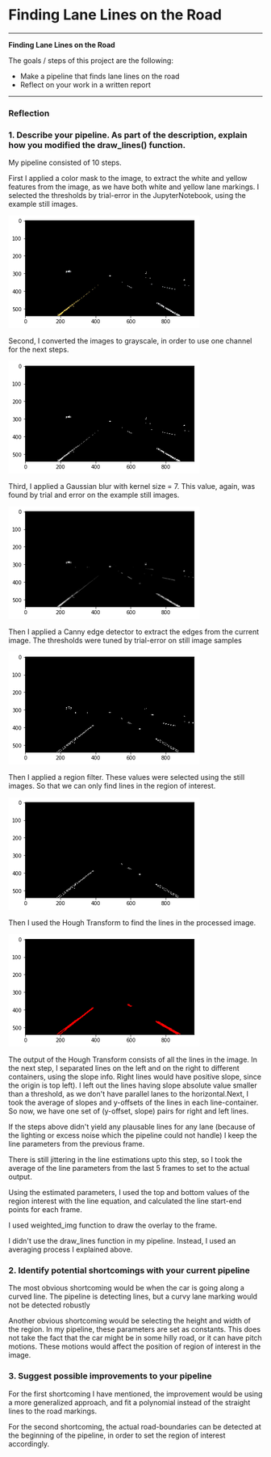# **Finding Lane Lines on the Road** 

---

**Finding Lane Lines on the Road**

The goals / steps of this project are the following:
* Make a pipeline that finds lane lines on the road
* Reflect on your work in a written report


[//]: # (Image References)
[image1]: ./test_images_output/mask_output.png
[image_gray]: ./test_images_output/gray_scale.png
[image_blur]: ./test_images_output/Gauss7.png
[image_canny]: ./test_images_output/CannyEdge.png
[image_region]: ./test_images_output/Region.png
[image_hough]: ./test_images_output/HoughLines.png

---

### Reflection

### 1. Describe your pipeline. As part of the description, explain how you modified the draw_lines() function.

My pipeline consisted of 10 steps. 

First I applied a color mask to the image, to extract the white and yellow features from the image, as we have both white and yellow lane markings. I selected the thresholds by trial-error in the JupyterNotebook, using the example still images.

![color mask output][image1]

Second, I converted the images to grayscale, in order to use one channel for the next steps.

![gray scale output][image_gray]

Third, I applied a Gaussian blur with kernel size = 7. This value, again, was found by trial and error on the example still images. 

![Gaussian blur][image_blur]

Then I applied a Canny edge detector to extract the edges from the current image. The thresholds were tuned by trial-error on still image samples

![Canny edge][image_canny]

Then I applied a region filter. These values were selected using the still images. So that we can only find lines in the region of interest.

![Region filter output][image_region]

Then I used the Hough Transform to find the lines in the processed image.

![Hough transform][image_hough]

The output of the Hough Transform consists of all the lines in the image. In the next step, I separated lines on the left and on the right to different containers, using the slope info. Right lines would have positive slope, since the origin is top left).
I left out the lines having slope absolute value smaller than a threshold, as we don't have parallel lanes to the horizontal.Next, I took the average of slopes and y-offsets of the lines in each line-container. So now, we have one set of (y-offset, slope) pairs for right and left lines.

If the steps above didn't yield any plausable lines for any lane (because of the lighting or excess noise which the pipeline could not handle) I keep the line parameters from the previous frame.

There is still jittering in the line estimations upto this step, so I took the average of the line parameters from the last 5 frames to set to the actual output.

Using the estimated parameters, I used the top and bottom values of the region interest with the line equation, and calculated the line start-end points for each frame.

I used weighted_img function to draw the overlay to the frame.

I didn't use the draw_lines function in my pipeline. Instead, I used an averaging process I explained above.


### 2. Identify potential shortcomings with your current pipeline

The most obvious shortcoming would be when the car is going along a curved line. The pipeline is detecting lines, but a curvy lane marking would not be detected robustly

Another obvious shortcoming would be selecting the height and width of the region. In my pipeline, these parameters are set as constants. This does not take the fact that the car might be in some hilly road, or it can have pitch motions. These motions would affect the position of region of interest in the image.


### 3. Suggest possible improvements to your pipeline

For the first shortcoming I have mentioned, the improvement would be using a more generalized approach, and fit a polynomial instead of the straight lines to the road markings.

For the second shortcoming, the actual road-boundaries can be detected at the beginning of the pipeline, in order to set the region of interest accordingly.
